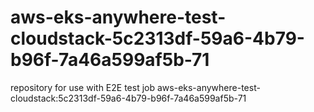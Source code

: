 # aws-eks-anywhere-test-cloudstack-5c2313df-59a6-4b79-b96f-7a46a599af5b-71
repository for use with E2E test job aws-eks-anywhere-test-cloudstack:5c2313df-59a6-4b79-b96f-7a46a599af5b-71
